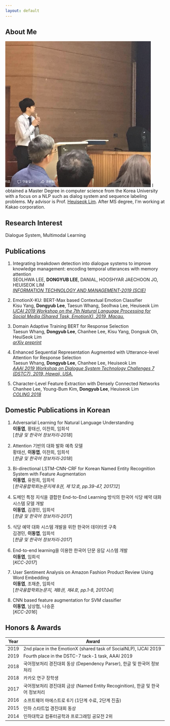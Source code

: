 ```yaml
---
layout: default
---
```


## About Me

<img class="profile-picture" src="profile.jpg">
I obtained a Master Degree in computer science from the Korea University with a focus on a NLP such as dialog system and sequence labeling problems. My advisor is Prof. <a href="https://scholar.google.co.kr/citations?user=HMTkz7oAAAAJ&amp;hl=ko&amp;oi=ao">Heuiseok Lim</a>. After MS degree, I'm working at Kakao corporation.

 <!-- This is a jekyll based resume template. You can find the full source code on [GitHub] --> 
 <!-- (https://github.com/bk2dcradle/researcher) -->

## Research Interest

Dialogue System, Multimodal Learning

## Publications
1. Integrating breakdown detection into dialogue systems to improve knowledge management: encoding temporal utterances with memory attention<br>
SEOLHWA LEE, **DONGYUB LEE**, DANIAL, HOOSHYAR JAECHOON JO, HEUISEOK LIM <br>
[*INFORMATION TECHNOLOGY AND MANAGEMENT-2019 (SCIE)*](https://link.springer.com/article/10.1007/s10799-019-00308-x)

2. EmotionX-KU: BERT-Max based Contextual Emotion Classifier<br>
Kisu Yang, **Dongyub Lee**, Taesun Whang, Seolhwa Lee, Heuiseok Lim<br>
[*IJCAI 2019 Workshop on the 7th Natural Language Processing for Social Media (Shared Task, EmotionX), 2019, Macau.*](https://arxiv.org/pdf/1906.11565.pdf) 

3. Domain Adaptive Training BERT for Response Selection<br>
Taesun Whang, **Dongyub Lee**, Chanhee Lee, Kisu Yang, Dongsuk Oh, HeuiSeok Lim<br>
[*arXiv preprint*](https://arxiv.org/pdf/1908.04812.pdf)

4. Enhanced Sequential Representation Augmented with Utterance-level Attention for Response Selection<br>
Taesun Whang, **Dongyub Lee**, Chanhee Lee, Heuiseok Lim<br>
[*AAAI 2019 Workshop on Dialogue System Technology Challenges 7 (DSTC7), 2019, Hawaii, USA.*](http://workshop.colips.org/dstc7/papers/15.pdf)

5. Character-Level Feature Extraction with Densely Connected Networks<br>
Chanhee Lee, Young-Bum Kim, **Dongyub Lee**, Heuiseok Lim<br>
[*COLING 2018*](https://www.semanticscholar.org/paper/Character-Level-Feature-Extraction-with-Densely-Lee-Kim/2cf7fb912fb61066668cb6088f45ffbb16e2df03)

## Domestic Publications in Korean
1. Adversarial Learning for Natural Language Understanding<br>
**이동엽**, 황태선, 이찬희, 임희석<br>
[*한글 및 한국어 정보처리-2018*]

2. Attention 기반의 대화 발화 예측 모델<br>
황태선, **이동엽**, 이찬희, 임희석<br>
[*한글 및 한국어 정보처리-2018*] 

3. Bi-directional LSTM-CNN-CRF for Korean Named Entity Recognition System with Feature Augmentation<br>
**이동엽**, 유원희, 임희석<br>
[*한국융합학회논문지제 8권, 제 12호, pp.39-47, 2017.12*]

4. 도메인 특정 지식을 결합한 End-to-End Learning 방식의 한국어 식당 예약 대화 시스템 모델 개발<br>
**이동엽**, 김경민, 임희석<br>
[*한글 및 한국어 정보처리-2017*]

5. 식당 예약 대화 시스템 개발을 위한 한국어 데이터셋 구축<br>
김경민, **이동엽**, 임희석<br>
[*한글 및 한국어 정보처리-2017*]

6. End-to-end learning을 이용한 한국어 단문 응답 시스템 개발 <br>
**이동엽**, 임희석<br>
[*KCC-2017*]

7. User Sentiment Analysis on Amazon Fashion Product Review Using Word Embedding<br>
**이동엽**, 조재춘, 임희석<br>
[*한국융합학회논문지, 제8권, 제4호, pp.1-8, 2017.04*]

8. CNN based feature augmentation for SVM classifier<br>
**이동엽**, 남상협, 나승훈<br>
[*KCC-2016*]

## Honors & Awards

Year | Award
:-----:|-------
2019 | 2nd place in the EmotionX (shared task of SocialNLP), IJCAI 2019   
2019 | Fourth place in the DSTC-7 tack-1 task, AAAI 2019
2018 | 국어정보처리 경진대회 동상 (Dependency Parser), 한글 및 한국어 정보처리
2018 | 카카오 연구 장학생
2017 | 국어정보처리 경진대회 금상 (Named Entity Recoginition), 한글 및 한국어 정보처리 
2016 | 소프트웨어 마에스트로 6기 (1단계 수료, 2단계 진출)
2015 | 인하 스타트업 경진대회 동상
2014 | 인하대학교 컴퓨터공학과 프로그래밍 공모전 2위



 <!-- This is a [link](http://google.com). Something *italics* and something **bold**.-->
 <!-- Here is a horizontal rule --- -->
 <!-- Here is a blockquote> To a great mind, nothing is little -->
